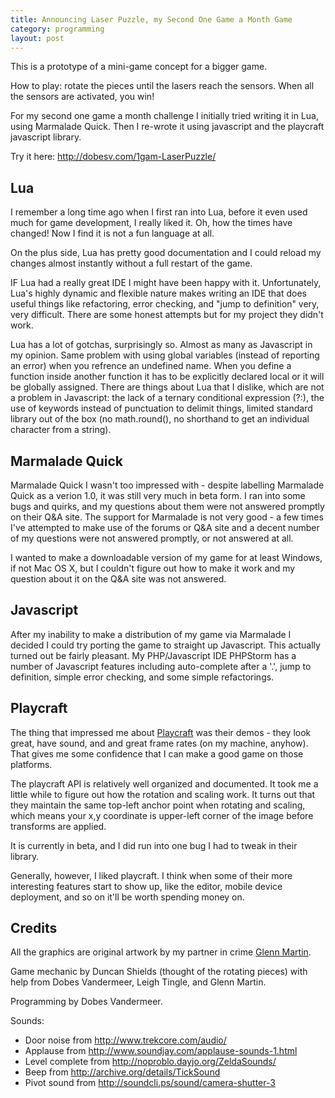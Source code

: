 ```yaml
---
title: Announcing Laser Puzzle, my Second One Game a Month Game
category: programming
layout: post
---
```


This is a prototype of a mini-game concept for a bigger game.

How to play: rotate the pieces until the lasers reach the sensors.  When all the sensors are
activated, you win!

For my second one game a month challenge I initially tried writing it in Lua, using Marmalade Quick.  Then I re-wrote
it using javascript and the playcraft javascript library.

Try it here: <http://dobesv.com/1gam-LaserPuzzle/>

## Lua

I remember a long time ago when I first ran into Lua, before it even used much for game development, I really liked
it.  Oh, how the times have changed!  Now I find it is not a fun language at all.

On the plus side, Lua has pretty good documentation and I could reload my changes almost instantly without a full
restart of the game.

IF Lua had a really great IDE I might have been happy with it.  Unfortunately, Lua's highly dynamic and flexible nature
makes writing an IDE that does useful things like refactoring, error checking, and "jump to definition"
very, very difficult.  There are some honest attempts but for my project they didn't work.

Lua has a lot of gotchas, surprisingly so.  Almost as many as Javascript in my opinion.  Same problem with
using global variables (instead of reporting an error) when you refrence an undefined name.  When you define a function
inside another function it has to be explicitly declared local or it will be globally assigned.  There are things
about Lua that I dislike, which are not a problem in Javascript: the lack of a ternary conditional expression
(?:), the use of keywords instead of punctuation to delimit things, limited standard library out of the box (no
math.round(), no shorthand to get an individual character from a string).

## Marmalade Quick

Marmalade Quick I wasn't too impressed with - despite labelling Marmalade Quick as a verion 1.0, it was still very
much in beta form.  I ran into some bugs and quirks, and my questions about them were not answered promptly on their
Q&A site.  The support for Marmalade is not very good - a few times I've attempted to make use of the forums or Q&A
site and a decent number of my questions were not answered promptly, or not answered at all.

I wanted to make a downloadable version of my game for at least Windows, if not Mac OS X, but I couldn't figure out
how to make it work and my question about it on the Q&A site was not answered.

## Javascript

After my inability to make a distribution of my game via Marmalade I decided I could try porting the game to
straight up Javascript.  This actually turned out be fairly pleasant.  My PHP/Javascript IDE PHPStorm has a
number of Javascript features including auto-complete after a '.', jump to definition, simple error checking, and
some simple refactorings.

## Playcraft

The thing that impressed me about [Playcraft](http://playcraftlabs.com/) was their demos - they look great,
have sound, and and great frame rates (on my machine, anyhow).  That gives me some confidence that I can make a
good game on those platforms.

The playcraft API is relatively well organized and documented.  It took me a little while to figure out how
the rotation and scaling work.  It turns out that they maintain the same top-left anchor point when rotating and
scaling, which means your x,y coordinate is upper-left corner of the image before transforms are applied.

It is currently in beta, and I did run into one bug I had to tweak in their library.

Generally, however, I liked playcraft.  I think when some of their more interesting features start to show
up, like the editor, mobile device deployment, and so on it'll be worth spending money on.

## Credits

All the graphics are original artwork by my partner in crime [Glenn Martin](http://bunyep.com).

Game mechanic by Duncan Shields (thought of the rotating pieces) with help from Dobes Vandermeer,
Leigh Tingle, and Glenn Martin.

Programming by Dobes Vandermeer.

Sounds:

- Door noise from http://www.trekcore.com/audio/
- Applause from http://www.soundjay.com/applause-sounds-1.html
- Level complete from http://noproblo.dayjo.org/ZeldaSounds/
- Beep from http://archive.org/details/TickSound
- Pivot sound from http://soundcli.ps/sound/camera-shutter-3





